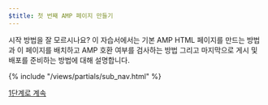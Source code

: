 ```yaml
---
$title: 첫 번째 AMP 페이지 만들기
---
```


시작 방법을 잘 모르시나요? 이 자습서에서는 기본 AMP HTML 페이지를 만드는 방법과 이 페이지를 배치하고 AMP 호환 여부를 검사하는 방법 그리고 마지막으로 게시 및 배포를 준비하는 방법에 대해 설명합니다.

{% include "/views/partials/sub_nav.html" %}

<a class="button go-button" href="/ko/docs/get_started/general/create/basic_markup.html">1단계로 계속</a>